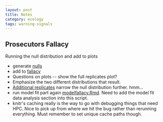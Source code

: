 ```yaml
---
layout: post
title: Notes
category: ecology
tags: warning-signals
---
```



## Prosecutors Fallacy 

Running the null distribution and add to plots

- generate [nulls](https://github.com/cboettig/earlywarning/blob/35ea8b6d9aee76ed2814c32bb4d5b4ec861af0eb/inst/examples/nullfallacy.md)
- add to [fallacy](https://github.com/cboettig/earlywarning/blob/90696473b0d98a506e337cbd80a85cec5be51736/inst/examples/fallacy.md)
- Questions on plots -- show the full replicates plot?
- Emphasize the two different distributions that result.
- [Additional replicates](https://github.com/cboettig/earlywarning/blob/35ea8b6d9aee76ed2814c32bb4d5b4ec861af0eb/inst/examples/nullfallacy.md) narrow the null distribution further. hmm...
- run model fit part again [modelfallacy.Rmd](https://github.com/cboettig/earlywarning/blob/prosecutor/inst/examples/modelfallacy.md). Need to add the model fit data analysis section into this script.  
- knitr's caching really is the way to go with debugging things that need HPC.  Nice to pick up from where we hit the bug rather than rerunning everything. Must remember to set unique cache paths though. 
